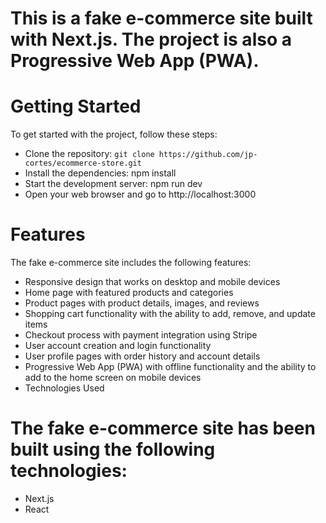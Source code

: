 # This is a fake e-commerce site built with Next.js. The project is also a Progressive Web App (PWA).

# Getting Started
To get started with the project, follow these steps:

* Clone the repository: ```git clone https://github.com/jp-cortes/ecommerce-store.git```
* Install the dependencies: npm install
* Start the development server: npm run dev
* Open your web browser and go to http://localhost:3000
# Features
The fake e-commerce site includes the following features:

* Responsive design that works on desktop and mobile devices
* Home page with featured products and categories
* Product pages with product details, images, and reviews
* Shopping cart functionality with the ability to add, remove, and update items
* Checkout process with payment integration using Stripe
* User account creation and login functionality
* User profile pages with order history and account details
* Progressive Web App (PWA) with offline functionality and the ability to add to the home screen on mobile devices
* Technologies Used
# The fake e-commerce site has been built using the following technologies:

* Next.js
* React
